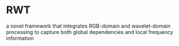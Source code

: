# RWT
a novel framework that integrates RGB-domain and wavelet-domain processing to capture both global dependencies and local frequency information

